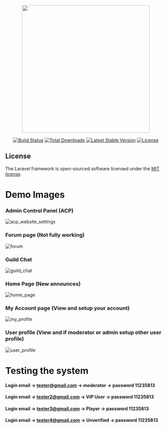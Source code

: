 <p align="center"><a href="https://laravel.com" target="_blank"><img src="https://raw.githubusercontent.com/laravel/art/master/logo-lockup/5%20SVG/2%20CMYK/1%20Full%20Color/laravel-logolockup-cmyk-red.svg" width="400"></a></p>

<p align="center">
<a href="https://travis-ci.org/laravel/framework"><img src="https://travis-ci.org/laravel/framework.svg" alt="Build Status"></a>
<a href="https://packagist.org/packages/laravel/framework"><img src="https://img.shields.io/packagist/dt/laravel/framework" alt="Total Downloads"></a>
<a href="https://packagist.org/packages/laravel/framework"><img src="https://img.shields.io/packagist/v/laravel/framework" alt="Latest Stable Version"></a>
<a href="https://packagist.org/packages/laravel/framework"><img src="https://img.shields.io/packagist/l/laravel/framework" alt="License"></a>
</p>


## License

The Laravel framework is open-sourced software licensed under the [MIT license](https://opensource.org/licenses/MIT).

# Demo Images

### Admin Control Panel (ACP)
![acp_website_settings](https://user-images.githubusercontent.com/10692128/123649770-b1547a00-d832-11eb-9dd9-f128a45eb883.PNG)
### Forum page (Not fully working)
![forum](https://user-images.githubusercontent.com/10692128/123649774-b1ed1080-d832-11eb-8003-247249f8d50f.PNG)
### Guild Chat
![guild_chat](https://user-images.githubusercontent.com/10692128/123649778-b285a700-d832-11eb-89e4-f68fb69e272a.PNG)
### Home Page (New announces)
![home_page](https://user-images.githubusercontent.com/10692128/123649779-b285a700-d832-11eb-8f04-ce0b46e075fd.PNG)
### My Account page (View and setup your account)
![my_profile](https://user-images.githubusercontent.com/10692128/123649781-b285a700-d832-11eb-9f3b-fa6c7f561271.PNG)
### User profile (View and if moderator or admin setup other user profile)
![user_profile](https://user-images.githubusercontent.com/10692128/123649782-b31e3d80-d832-11eb-9e46-ec4e67c30a8f.PNG)

# Testing the system
#### Login email -> tester@gmail.com -> moderator -> password 11235813
#### Login email -> tester2@gmail.com -> VIP User -> password 11235813
#### Login email -> tester3@gmail.com -> Player -> password 11235813
#### Login email -> tester4@gmail.com -> Unverified -> password 11235813
